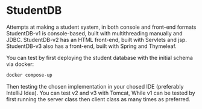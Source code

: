 # StudentDB
Attempts at making a student system, in both console and front-end formats
StudentDB-v1 is console-based, built with multithreading manually and JDBC.
StudentDB-v2 has an HTML front-end, built with Servlets and jsp.
StudentDB-v3 also has a front-end, built with Spring and Thymeleaf.

You can test by first deploying the student database with the initial schema via docker:

```bash
docker compose-up
```

Then testing the chosen implementation in your chosed IDE (preferably IntelliJ Idea). You can test v2 and v3 with Tomcat, While v1 can be tested by first running the server class then client class as many times as preferred.

